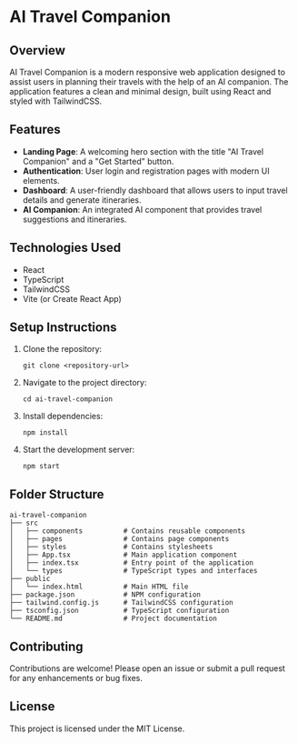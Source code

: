 # AI Travel Companion

## Overview
AI Travel Companion is a modern responsive web application designed to assist users in planning their travels with the help of an AI companion. The application features a clean and minimal design, built using React and styled with TailwindCSS.

## Features
- **Landing Page**: A welcoming hero section with the title "AI Travel Companion" and a "Get Started" button.
- **Authentication**: User login and registration pages with modern UI elements.
- **Dashboard**: A user-friendly dashboard that allows users to input travel details and generate itineraries.
- **AI Companion**: An integrated AI component that provides travel suggestions and itineraries.

## Technologies Used
- React
- TypeScript
- TailwindCSS
- Vite (or Create React App)

## Setup Instructions
1. Clone the repository:
   ```
   git clone <repository-url>
   ```
2. Navigate to the project directory:
   ```
   cd ai-travel-companion
   ```
3. Install dependencies:
   ```
   npm install
   ```
4. Start the development server:
   ```
   npm start
   ```

## Folder Structure
```
ai-travel-companion
├── src
│   ├── components          # Contains reusable components
│   ├── pages               # Contains page components
│   ├── styles              # Contains stylesheets
│   ├── App.tsx             # Main application component
│   ├── index.tsx           # Entry point of the application
│   └── types               # TypeScript types and interfaces
├── public
│   └── index.html          # Main HTML file
├── package.json            # NPM configuration
├── tailwind.config.js      # TailwindCSS configuration
├── tsconfig.json           # TypeScript configuration
└── README.md               # Project documentation
```

## Contributing
Contributions are welcome! Please open an issue or submit a pull request for any enhancements or bug fixes.

## License
This project is licensed under the MIT License.